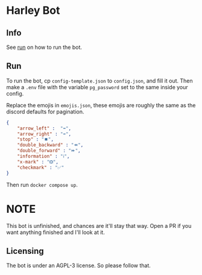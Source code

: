 # Harley Bot

## Info
See [run](run) on how to run the bot.
## Run

To run the bot, cp `config-template.json` to `config.json`, and fill it out. Then make a `.env` file with the variable `pg_password` set to the same inside your config.

Replace the emojis in `emojis.json`, these emojis are roughly the same as the discord defaults for pagination.

```json
{
    "arrow_left" :  "⬅️",
    "arrow_right" : "➡️",
    "stop" : "⏹️",
    "double_backward" : "⏪",
    "double_forward" : "⏩",
    "information" : "ℹ️",
    "x-mark" : "❎",
    "checkmark" : "✅"
}
```

Then run `docker compose up`. 

# **NOTE**
This bot is unfinished, and chances are it'll stay that way. Open a PR if you want anything finished and I'll look at it.

## **Licensing**
The bot is under an AGPL-3 license. So please follow that.